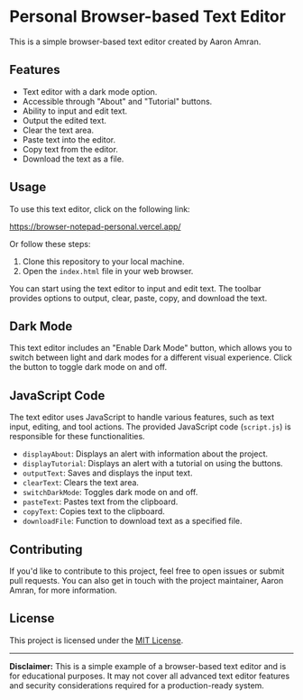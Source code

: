 # Personal Browser-based Text Editor

This is a simple browser-based text editor created by Aaron Amran.

## Features

- Text editor with a dark mode option.
- Accessible through "About" and "Tutorial" buttons.
- Ability to input and edit text.
- Output the edited text.
- Clear the text area.
- Paste text into the editor.
- Copy text from the editor.
- Download the text as a file.

## Usage

To use this text editor, click on the following link:

https://browser-notepad-personal.vercel.app/

Or follow these steps:

1. Clone this repository to your local machine.
2. Open the `index.html` file in your web browser.

You can start using the text editor to input and edit text. The toolbar provides options to output, clear, paste, copy, and download the text.

## Dark Mode

This text editor includes an "Enable Dark Mode" button, which allows you to switch between light and dark modes for a different visual experience. Click the button to toggle dark mode on and off.

## JavaScript Code

The text editor uses JavaScript to handle various features, such as text input, editing, and tool actions. The provided JavaScript code (`script.js`) is responsible for these functionalities.

- `displayAbout`: Displays an alert with information about the project.
- `displayTutorial`: Displays an alert with a tutorial on using the buttons.
- `outputText`: Saves and displays the input text.
- `clearText`: Clears the text area.
- `switchDarkMode`: Toggles dark mode on and off.
- `pasteText`: Pastes text from the clipboard.
- `copyText`: Copies text to the clipboard.
- `downloadFile`: Function to download text as a specified file.

## Contributing

If you'd like to contribute to this project, feel free to open issues or submit pull requests. You can also get in touch with the project maintainer, Aaron Amran, for more information.

## License

This project is licensed under the [MIT License](https://opensource.org/licenses/MIT).

---

**Disclaimer:** This is a simple example of a browser-based text editor and is for educational purposes. It may not cover all advanced text editor features and security considerations required for a production-ready system.

